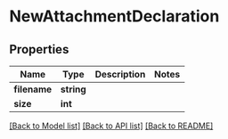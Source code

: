 # NewAttachmentDeclaration

## Properties
Name | Type | Description | Notes
------------ | ------------- | ------------- | -------------
**filename** | **string** |  | 
**size** | **int** |  | 

[[Back to Model list]](../../README.md#documentation-for-models) [[Back to API list]](../../README.md#documentation-for-api-endpoints) [[Back to README]](../../README.md)

